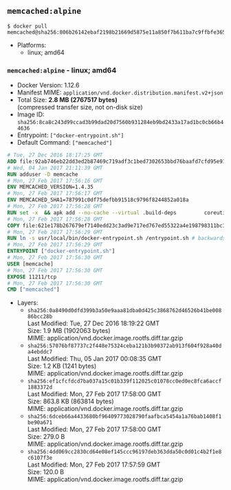 ## `memcached:alpine`

```console
$ docker pull memcached@sha256:806b26142ebaf2198b21669d5875e11a850f7b611ba7c9ffbfe3650b331370ad
```

-	Platforms:
	-	linux; amd64

### `memcached:alpine` - linux; amd64

-	Docker Version: 1.12.6
-	Manifest MIME: `application/vnd.docker.distribution.manifest.v2+json`
-	Total Size: **2.8 MB (2767517 bytes)**  
	(compressed transfer size, not on-disk size)
-	Image ID: `sha256:8ca8c243d99ccad3b99dad20d7560b931284eb9bd2433a17ad1bc0cb66b44636`
-	Entrypoint: `["docker-entrypoint.sh"]`
-	Default Command: `["memcached"]`

```dockerfile
# Tue, 27 Dec 2016 18:17:25 GMT
ADD file:92ab746eb22dd3ed2b87469c719adf3c1bed7302653bbd76baafd7cfd95e911e in / 
# Wed, 04 Jan 2017 21:11:39 GMT
RUN adduser -D memcache
# Mon, 27 Feb 2017 17:56:16 GMT
ENV MEMCACHED_VERSION=1.4.35
# Mon, 27 Feb 2017 17:56:17 GMT
ENV MEMCACHED_SHA1=787991c0df75defbb91518c9796f8244852a018a
# Mon, 27 Feb 2017 17:56:28 GMT
RUN set -x 	&& apk add --no-cache --virtual .build-deps 		coreutils 		dpkg-dev dpkg 		gcc 		libc-dev 		libevent-dev 		linux-headers 		make 		perl 		tar 	&& wget -O memcached.tar.gz "http://memcached.org/files/memcached-$MEMCACHED_VERSION.tar.gz" 	&& echo "$MEMCACHED_SHA1  memcached.tar.gz" | sha1sum -c - 	&& mkdir -p /usr/src/memcached 	&& tar -xzf memcached.tar.gz -C /usr/src/memcached --strip-components=1 	&& rm memcached.tar.gz 	&& cd /usr/src/memcached 	&& ./configure --build="$(dpkg-architecture --query DEB_BUILD_GNU_TYPE)" 	&& make -j "$(nproc)" 	&& make install 	&& cd / && rm -rf /usr/src/memcached 	&& runDeps="$( 		scanelf --needed --nobanner --recursive /usr/local 			| awk '{ gsub(/,/, "\nso:", $2); print "so:" $2 }' 			| sort -u 			| xargs -r apk info --installed 			| sort -u 	)" 	&& apk add --virtual .memcached-rundeps $runDeps 	&& apk del .build-deps
# Mon, 27 Feb 2017 17:56:28 GMT
COPY file:621e178b267679ef7140edd23c3ad9e717ed767ed55322a4e198798311bc1d36 in /usr/local/bin/ 
# Mon, 27 Feb 2017 17:56:29 GMT
RUN ln -s usr/local/bin/docker-entrypoint.sh /entrypoint.sh # backwards compat
# Mon, 27 Feb 2017 17:56:29 GMT
ENTRYPOINT ["docker-entrypoint.sh"]
# Mon, 27 Feb 2017 17:56:30 GMT
USER [memcache]
# Mon, 27 Feb 2017 17:56:30 GMT
EXPOSE 11211/tcp
# Mon, 27 Feb 2017 17:56:30 GMT
CMD ["memcached"]
```

-	Layers:
	-	`sha256:0a8490d0dfd399b3a50e9aaa81dba0d425c3868762d46526b41be00886bcc28b`  
		Last Modified: Tue, 27 Dec 2016 18:19:22 GMT  
		Size: 1.9 MB (1902063 bytes)  
		MIME: application/vnd.docker.image.rootfs.diff.tar.gzip
	-	`sha256:57076bf87737c2f448e75324ceba121b3b90372ab913f604f928a40da4ebddc7`  
		Last Modified: Thu, 05 Jan 2017 00:08:35 GMT  
		Size: 1.2 KB (1241 bytes)  
		MIME: application/vnd.docker.image.rootfs.diff.tar.gzip
	-	`sha256:ef1cfcfdcd7ba037a15c01b339f112025c01078cc0ed0ec8fca6accf1883372d`  
		Last Modified: Mon, 27 Feb 2017 17:58:00 GMT  
		Size: 863.8 KB (863814 bytes)  
		MIME: application/vnd.docker.image.rootfs.diff.tar.gzip
	-	`sha256:6dceb66a4433680bf96409773028790faafbca5454a1a76bab1408f1be90a671`  
		Last Modified: Mon, 27 Feb 2017 17:58:00 GMT  
		Size: 279.0 B  
		MIME: application/vnd.docker.image.rootfs.diff.tar.gzip
	-	`sha256:4dd069cc2830cd64e08ef145ccc96197deb363dda50c0d01c4b2f1e8c6107f3e`  
		Last Modified: Mon, 27 Feb 2017 17:57:59 GMT  
		Size: 120.0 B  
		MIME: application/vnd.docker.image.rootfs.diff.tar.gzip
